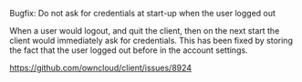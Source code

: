 Bugfix: Do not ask for credentials at start-up when the user logged out

When a user would logout, and quit the client, then on the next start
the client would immediately ask for credentials. This has been fixed by
storing the fact that the user logged out before in the account
settings.

https://github.com/owncloud/client/issues/8924

